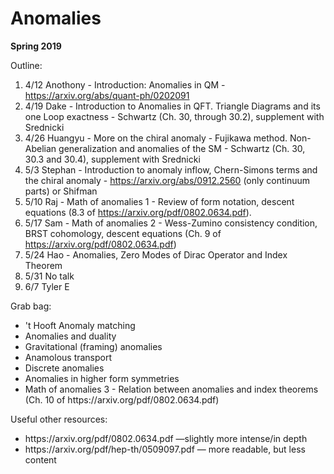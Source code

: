 <div id="globalWrapper">
		<div id="column-content">
	<div id="content">
		<a name="top" id="top"></a>
				<h1 class="firstHeading">Anomalies</h1>
		<div id="bodyContent">
			<div id="contentSub"></div>
			<p><b>Spring 2019</b></p>
			
<dl><dt>Outline:</dt></dl>

1. 4/12 Anothony - Introduction: Anomalies in QM - https://arxiv.org/abs/quant-ph/0202091
2. 4/19 Dake - Introduction to Anomalies in QFT. Triangle Diagrams and its one Loop exactness - Schwartz (Ch. 30, through 30.2), supplement with Srednicki
3. 4/26 Huangyu - More on the chiral anomaly - Fujikawa method. Non-Abelian generalization and anomalies of the SM - Schwartz (Ch. 30, 30.3 and 30.4), supplement with Srednicki
4. 5/3 Stephan - Introduction to anomaly inflow, Chern-Simons terms and the chiral anomaly - https://arxiv.org/abs/0912.2560 (only continuum parts) or Shifman
5. 5/10 Raj - Math of anomalies 1 - Review of form notation, descent equations (8.3 of https://arxiv.org/pdf/0802.0634.pdf).
6. 5/17 Sam - Math of anomalies 2 - Wess-Zumino consistency condition, BRST cohomology, descent equations (Ch. 9 of https://arxiv.org/pdf/0802.0634.pdf)
7. 5/24 Hao - Anomalies, Zero Modes of Dirac Operator and Index Theorem
8. 5/31 No talk  
9. 6/7 Tyler E

<dl><dt>Grab bag:</dt></dl>
<ul><li>
't Hooft Anomaly matching
</li><li>	
Anomalies and duality
</li><li>
Gravitational (framing) anomalies
</li><li>
Anamolous transport
</li><li>	
Discrete anomalies
</li><li>	
Anomalies in higher form symmetries
</li><li>	
Math of anomalies 3 - Relation between anomalies and index theorems (Ch. 10 of https://arxiv.org/pdf/0802.0634.pdf)
</li></ul>
 
<dl><dt>Useful other resources:</dt></dl> 
<ul><li>
https://arxiv.org/pdf/0802.0634.pdf —slightly more intense/in depth 
</li><li>
https://arxiv.org/pdf/hep-th/0509097.pdf — more readable, but less content 
</li></ul>
